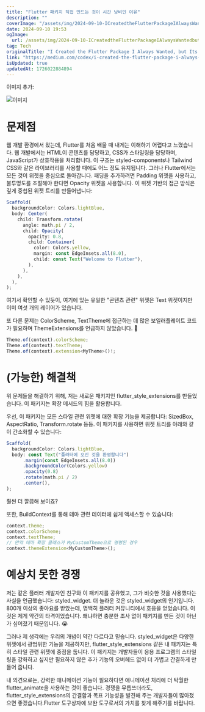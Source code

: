 ```yaml
---
title: "Flutter 패키지 직접 만드는 것이 시간 낭비인 이유"
description: ""
coverImage: "/assets/img/2024-09-10-ICreatedtheFlutterPackageIAlwaysWantedbutItsaWasteofTime_0.png"
date: 2024-09-10 19:53
ogImage: 
  url: /assets/img/2024-09-10-ICreatedtheFlutterPackageIAlwaysWantedbutItsaWasteofTime_0.png
tag: Tech
originalTitle: "I Created the Flutter Package I Always Wanted, but Its a Waste of Time"
link: "https://medium.com/codex/i-created-the-flutter-package-i-always-wanted-but-its-a-waste-of-time-19e509def1f6"
isUpdated: true
updatedAt: 1726022884894
---
```



이미지 추가:

![이미지](/assets/img/2024-09-10-ICreatedtheFlutterPackageIAlwaysWantedbutItsaWasteofTime_0.png)

# 문제점

웹 개발 환경에서 왔는데, Flutter를 처음 배울 때 내게는 이해하기 어렵다고 느꼈습니다. 웹 개발에서는 HTML이 콘텐츠를 담당하고, CSS가 스타일링을 담당하며, JavaScript가 상호작용을 처리합니다. 이 구조는 styled-components나 Tailwind CSS와 같은 라이브러리를 사용할 때에도 어느 정도 유지됩니다. 그러나 Flutter에서는 모든 것이 위젯을 중심으로 돌아갑니다. 패딩을 추가하려면 Padding 위젯을 사용하고, 불투명도를 조절해야 한다면 Opacity 위젯을 사용합니다. 이 위젯 기반의 접근 방식은 깊게 중첩된 위젯 트리를 만들어냅니다:

```js
Scaffold(
  backgroundColor: Colors.lightBlue,
  body: Center(
    child: Transform.rotate(
      angle: math.pi / 2,
      child: Opacity(
        opacity: 0.8,
        child: Container(
          color: Colors.yellow,
          margin: const EdgeInsets.all(8.0),
          child: const Text("Welcome to Flutter"),
        ),
      ),
    ),
  ),
);
```

<div class="content-ad"></div>

여기서 확인할 수 있듯이, 여기에 있는 유일한 "콘텐츠 관련" 위젯은 Text 위젯이지만 이미 여섯 개의 레이어가 있습니다.

또 다른 문제는 ColorScheme, TextTheme에 접근하는 데 많은 보일러플레이트 코드가 필요하며 ThemeExtensions를 언급하지 않았습니다. 🤕

```js
Theme.of(context).colorScheme;
Theme.of(context).textTheme;
Theme.of(context).extension<MyTheme>()!;
```

# (가능한) 해결책

<div class="content-ad"></div>

위 문제들을 해결하기 위해, 저는 새로운 패키지인 flutter_style_extensions를 만들었습니다. 이 패키지는 확장 메서드의 힘을 활용합니다.

우선, 이 패키지는 모든 스타일 관련 위젯에 대한 확장 기능을 제공합니다: SizedBox, AspectRatio, Transform.rotate 등등. 이 패키지를 사용하면 위젯 트리를 아래와 같이 간소화할 수 있습니다:

```js
Scaffold(
  backgroundColor: Colors.lightBlue,
  body: const Text("플러터에 오신 것을 환영합니다")
      .margin(const EdgeInsets.all(8.0))
      .backgroundColor(Colors.yellow)
      .opacity(0.8)     
      .rotate(math.pi / 2)
      .center(),
);
```

훨씬 더 깔끔해 보이죠?

<div class="content-ad"></div>

또한, BuildContext를 통해 테마 관련 데이터에 쉽게 액세스할 수 있습니다:

```js
context.theme;
context.colorScheme;
context.textTheme;
// 만약 테마 확장 클래스가 MyCustomTheme으로 명명된 경우
context.themeExtension<MyCustomTheme>();
```

# 예상치 못한 경쟁

저는 같은 플러터 개발자인 친구와 이 패키지를 공유했고, 그가 비슷한 것을 사용했다는 사실을 언급했습니다: styled_widget. 더 놀라운 것은 styled_widget의 인기입니다. 800개 이상의 좋아요를 받았는데, 명백히 플러터 커뮤니티에서 호응을 얻었습니다. 이것은 제게 약간의 타격이었습니다. 왜냐하면 충분한 조사 없이 패키지를 만든 것이 아닌가 싶어졌기 때문입니다. 😭

<div class="content-ad"></div>

그러나 제 생각에는 우리의 개념이 약간 다르다고 믿습니다. styled_widget은 다양한 위젯에서 광범위한 기능을 제공하지만, flutter_style_extensions 같은 내 패키지는 특히 스타일 관련 위젯에 중점을 둡니다. 이 패키지는 개발자들이 응용 프로그램의 스타일링을 강화하고 싶지만 필요하지 않은 추가 기능의 오버헤드 없이 더 가볍고 간결하게 만들어 줍니다.

내 의견으로는, 강력한 애니메이션 기능이 필요하다면 애니메이션 처리에 더 탁월한 flutter_animate을 사용하는 것이 좋습니다. 경쟁을 무릅쓰더라도, flutter_style_extensions의 간결함과 목표 기능성을 발견해 주는 개발자들이 많아졌으면 좋겠습니다.Flutter 도구상자에 보완 도구로서의 가치를 찾게 해주기를 바랍니다.